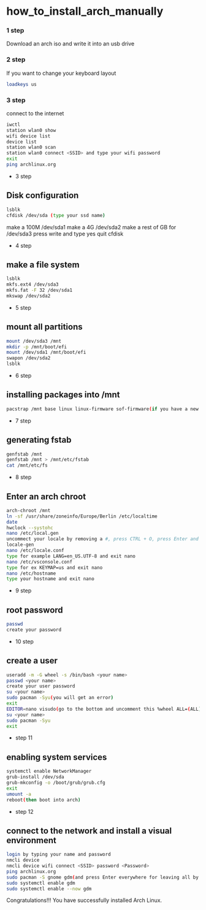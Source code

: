 # how_to_install_arch_manually

### 1 step
Download an arch iso and write it into an usb drive

### 2 step
If you want to change your keyboard layout
```bash
loadkeys us
```

### 3 step
connect to the internet
```bash
iwctl
station wlan0 show
wifi device list
device list
station wlan0 scan
station wlan0 connect <SSID> and type your wifi password
exit
ping archlinux.org
```

- 3 step
## Disk configuration
```bash
lsblk
cfdisk /dev/sda (type your ssd name)
```
make a 100M /dev/sda1
make a 4G /dev/sda2
make a rest of GB for /dev/sda3
press write and type yes
quit cfdisk

- 4 step
## make a file system
```bash
lsblk
mkfs.ext4 /dev/sda3
mkfs.fat -F 32 /dev/sda1
mkswap /dev/sda2
```

- 5 step
## mount all partitions
```bash
mount /dev/sda3 /mnt
mkdir -p /mnt/boot/efi
mount /dev/sda1 /mnt/boot/efi
swapon /dev/sda2
lsblk
```

- 6 step
## installing packages into /mnt
```bash
pacstrap /mnt base linux linux-firmware sof-firmware(if you have a new sound card) base-devel grub efibootmgr nano networkmanager
```

- 7 step
## generating fstab
```bash
genfstab /mnt
genfstab /mnt > /mnt/etc/fstab
cat /mnt/etc/fs
```

- 8 step
## Enter an arch chroot
```bash
arch-chroot /mnt
ln -sf /usr/share/zoneinfo/Europe/Berlin /etc/localtime
date
hwclock --systohc
nano /etc/local.gen
uncommect your locale by removing a #, press CTRL + O, press Enter and then CTRL + X
locale-gen
nano /etc/locale.conf
type for example LANG=en_US.UTF-8 and exit nano
nano /etc/vsconsole.conf
type for ex KEYMAP=us and exit nano
nano /etc/hostname
type your hostname and exit nano
```

- 9 step
## root password
```bash
passwd
create your password
```

- 10 step
## create a user
```bash
useradd -m -G wheel -s /bin/bash <your name>
passwd <your name>
create your user password
su <your name>
sudo pacman -Syu(you will get an error)
exit
EDITOR=nano visudo(go to the bottom and uncomment this %wheel ALL=(ALL) ALL and exit nano)
su <your name>
sudo pacman -Syu
exit
```

- step 11
## enabling system services
```bash
systemctl enable NetworkManager
grub-install /dev/sda
grub-mkconfig -o /boot/grub/grub.cfg
exit
umount -a
reboot(then boot into arch)
```

- step 12
## connect to the network and install a visual environment
```bash
login by typing your name and password
nmcli device
nmcli device wifi connect <SSID> password <Password>
ping archlinux.org
sudo pacman -S gnome gdm(and press Enter everywhere for leaving all by default)
sudo systemctl enable gdm
sudo systemctl enable --now gdm
```

Congratulations!!! You have successfully installed Arch Linux.
